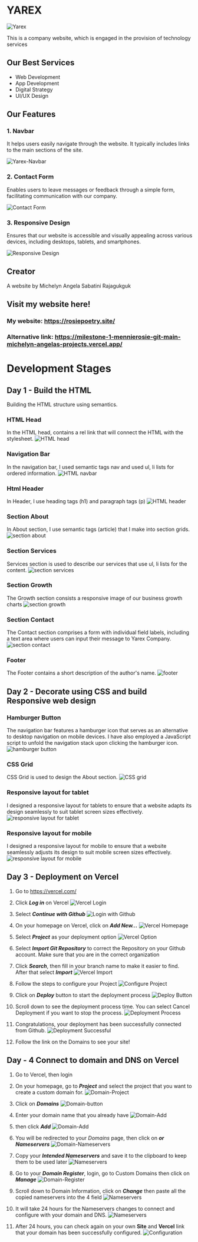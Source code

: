 # YAREX

![Yarex ](img/YAREX.png)

This is a company website, which is engaged in the provision of technology services

## Our Best Services

- Web Development
- App Development
- Digital Strategy
- UI/UX Design

## Our Features

### 1. Navbar

It helps users easily navigate through the website. It typically includes links to the main sections of the site.

![Yarex-Navbar](img/yarex-navbar.png)

### 2. Contact Form

Enables users to leave messages or feedback through a simple form, facilitating communication with our company.

![Contact Form](img/contact-us.png)

### 3. Responsive Design

Ensures that our website is accessible and visually appealing across various devices, including desktops, tablets, and smartphones.

![Responsive Design](img/yarex-mobile.png)

## Creator

A website by Michelyn Angela Sabatini Rajagukguk

## Visit my website here!

### My website: https://rosiepoetry.site/

### Alternative link: https://milestone-1-mennierosie-git-main-michelyn-angelas-projects.vercel.app/

# Development Stages

## Day 1 - Build the HTML

Building the HTML structure using semantics.

### HTML Head

In the HTML head, contains a rel link that will connect the HTML with the stylesheet.
![HTML head](img/head.png)

### Navigation Bar

In the navigation bar, I used semantic tags nav and used ul, li lists for ordered information.
![HTML navbar](img/navbar.png)

### Html Header

In Header, I use heading tags (h1) and paragraph tags (p)
![HTML header](img/header.png)

### Section About

In About section, I use semantic tags (article) that I make into section grids.
![section about](img/section-about.png)

### Section Services

Services section is used to describe our services that use ul, li lists for the content.
![section services](img/section-services.png)

### Section Growth

The Growth section consists a responsive image of our business growth charts
![section growth](img/section-growth.png)

### Section Contact

The Contact section comprises a form with individual field labels, including a text area where users can input their message to Yarex Company.
![section contact](img/section-contact.png)

### Footer

The Footer contains a short description of the author's name.
![footer](img/footer.png)

## Day 2 - Decorate using CSS and build Responsive web design

### Hamburger Button

The navigation bar features a hamburger icon that serves as an alternative to desktop navigation on mobile devices. I have also employed a JavaScript script to unfold the navigation stack upon clicking the hamburger icon.
![hamburger button](img/hamburger-button.png)

### CSS Grid

CSS Grid is used to design the About section.
![CSS grid](img/grid.png)

### Responsive layout for tablet

I designed a responsive layout for tablets to ensure that a website adapts its design seamlessly to suit tablet screen sizes effectively.
![responsive layout for tablet](img/responsive-tablet.png)

### Responsive layout for mobile

I designed a responsive layout for mobile to ensure that a website seamlessly adjusts its design to suit mobile screen sizes effectively.
![responsive layout for mobile](img/responsive-mobile.png)

## Day 3 - Deployment on Vercel

1. Go to https://vercel.com/

2. Click **_Log in_** on Vercel
   ![Vercel Login](img/Vercel-Login.jpg)

3. Select **_Continue with Github_**
   ![Login with Github](img/Login.jpg)

4. On your homepage on Vercel, click on **_Add New..._**
   ![Vercel Homepage](img/vercel-homepage.jpg)

5. Select **_Project_** as your deployment option
   ![Vercel Option](img/vercel-option.jpg)

6. Select **_Import Git Repository_** to correct the Repository on your Github account. Make sure that you are in the correct organization

7. Click **_Search_**, then fill in your branch name to make it easier to find. After that select **_Import_**
   ![Vercel Import](img/vercel-import.jpg)

8. Follow the steps to configure your Project
   ![Configure Project](img/Configure-Project.png)

9. Click on **_Deploy_** button to start the deployment process
   ![Deploy Button](img/Deploy-button.jpg)

10. Scroll down to see the deployment process time. You can select Cancel Deployment if you want to stop the process.
    ![Deployment Process](img/Deployment-process.png)

11. Congratulations, your deployment has been successfully connected from Github.
    ![Deployment Successful](img/Deployment-Success.png)

12. Follow the link on the Domains to see your site!

## Day - 4 Connect to domain and DNS on Vercel

1. Go to Vercel, then login

2. On your homepage, go to **_Project_** and select the project that you want to create a custom domain for.
   ![Domain-Project](img/domain-project.png)

3. Click on **_Domains_**
   ![Domain-button](img/domains.jpg)

4. Enter your domain name that you already have
   ![Domain-Add](img/domain-name.png)

5. then click **_Add_**
   ![Domain-Add](img/add-domain.jpg)

6. You will be redirected to your _Domains_ page, then click on **_or Nameservers_**
   ![Domain-Nameservers](img/domain-nameservers.jpg)

7. Copy your **_Intended Nameservers_** and save it to the clipboard to keep them to be used later
   ![Nameservers](img/nameservers.jpg)

8. Go to your **_Domain Register_**, login, go to Custom Domains then click on **_Manage_**
   ![Domain-Register](img/domain-register.jpg)

9. Scroll down to Domain Information, click on **_Change_** then paste all the copied nameservers into the 4 field
   ![Nameservers](img/change-nameservers.jpg)

10. It will take 24 hours for the Nameservers changes to connect and configure with your domain and DNS.
    ![Nameservers](img/nameservers-changed.png)

11. After 24 hours, you can check again on your own **Site** and **Vercel** link that your domain has been successfully configured.
    ![Configuration](img/configured-successfully.png)
